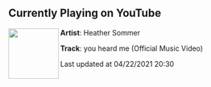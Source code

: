 ## Currently Playing on YouTube

[<img align="left" width="100" src="https://yt3.ggpht.com/ytc/AAUvwnii7-X0i4wmweUaJeB4s2Zp0kgLoO-AFh868OJn6w=s48-c-k-c0x00ffffff-no-rj-mo">](https://www.youtube.com/channel/UC9tgfOmxF1LLy-RMuDVsJZQ)

**Artist**: Heather Sommer 

**Track**: you heard me (Official Music Video)

Last updated at 04/22/2021 20:30
